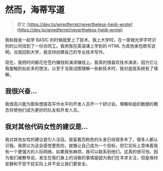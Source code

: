 # 然而，海蒂写道

> 原文:[https://dev.to/wiredferret/nevertheless-heidi-wrote](https://dev.to/wiredferret/nevertheless-heidi-wrote)

我和我爸一起学 BASIC 的时候就爱上了技术。我上大学时，在一家做光学字符识别的公司找到了一份合同工。我用我在英语课上学到的 HTML 为其他承包商写说明。当我回到大学，我坚持创建自己的专业技术写作。

现在，我把时间都花在签约赚钱和演讲赚钱上。我真的很喜欢技术演讲，因为它让我接触到如此多的想法，以至于当我试图理解一些新技术时，我对底层系统有了理解。

## 我很兴奋...

我很高兴能为那些想提高写作水平的开发人员开一个研讨会。理解和组织数据的概念将使他们成为更好的队友和开发人员。

## 我对其他代码女性的建议是...

我对其他女性的建议是引人注目。我留着亮粉色的头发已经很多年了，很多人都认识我。我原以为这会感觉更危险，就像让自己成为一个目标，但它实际上意味着我有一个更强大的人际网络，如果我有麻烦，我可以联系到他们。这真的很可怕，因为我们被教导说，发生在我们身上的消极的事情是因为我们在寻求关注，但是保持安静和不受干扰实际上并不会让我们更安全。